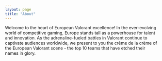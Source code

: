 ```yaml
---
layout: page
title: "About"
---
```


Welcome to the heart of European Valorant excellence! In the ever-evolving world of competitive gaming, Europe stands tall as a powerhouse for talent and innovation. As the adrenaline-fueled battles in Valorant continue to captivate audiences worldwide, we present to you the crème de la crème of the European Valorant scene - the top 10 teams that have etched their names in glory.